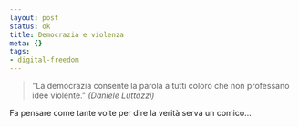 ```yaml
--- 
layout: post
status: ok
title: Democrazia e violenza
meta: {}
tags: 
- digital-freedom
---
```

> "La democrazia consente la parola a tutti coloro che non professano idee violente." 
> *(Daniele Luttazzi)*

Fa pensare come tante volte per dire la verità serva un comico... 
